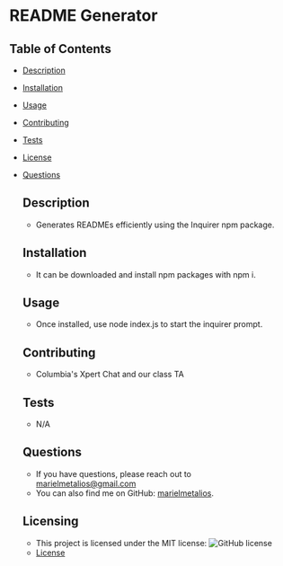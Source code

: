 
  # README Generator

  ## Table of Contents
- [Description](#description)
- [Installation](#installation)
- [Usage](#usage)
- [Contributing](#contributing)
- [Tests](#tests)
- [License](#license)
- [Questions](#questions)
  
  ## Description
  * Generates READMEs efficiently using the Inquirer npm package.

  ## Installation
  * It can be downloaded and install npm packages with npm i.

  ## Usage
  * Once installed, use node index.js to start the inquirer prompt.

  ## Contributing
  * Columbia's Xpert Chat and our class TA

  ## Tests
  * N/A

  ## Questions
  * If you have questions, please reach out to [marielmetalios@gmail.com](mailto:marielmetalios@gmail.com)
  * You can also find me on GitHub: [marielmetalios](https://github.com/marielmetalios).

  ## Licensing
  * This project is licensed under the MIT license:
  ![GitHub license](https://img.shields.io/badge/license-MIT-blue.svg)
  * [License](#license)

  
